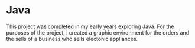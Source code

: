 # Java

This project was completed in my early years exploring Java. For the purposes of the project, i created a graphic environment for the orders and the sells of a business who sells electonic appliances. 
